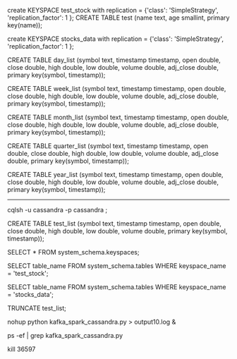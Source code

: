 create KEYSPACE test_stock with replication = {'class': 'SimpleStrategy', 'replication_factor': 1 };
CREATE TABLE test (name text, age smallint, primary key(name));

create KEYSPACE stocks_data with replication = {'class': 'SimpleStrategy', 'replication_factor': 1 };

CREATE TABLE day_list (symbol text, timestamp timestamp, open double, close double, high double, low double, volume double, adj_close double, primary key(symbol, timestamp));

CREATE TABLE week_list (symbol text, timestamp timestamp, open double, close double, high double, low double, volume double, adj_close double, primary key(symbol, timestamp));

CREATE TABLE month_list (symbol text, timestamp timestamp, open double, close double, high double, low double, volume double, adj_close double, primary key(symbol, timestamp));

CREATE TABLE quarter_list (symbol text, timestamp timestamp, open double, close double, high double, low double, volume double, adj_close double, primary key(symbol, timestamp));

CREATE TABLE year_list (symbol text, timestamp timestamp, open double, close double, high double, low double, volume double, adj_close double, primary key(symbol, timestamp));

------------------

cqlsh -u cassandra -p cassandra ;

CREATE TABLE test_list (symbol text, timestamp timestamp, open double, close double, high double, low double, volume double, primary key(symbol, timestamp));

SELECT * FROM system_schema.keyspaces;

SELECT table_name FROM system_schema.tables WHERE keyspace_name = 'test_stock';

SELECT table_name FROM system_schema.tables WHERE keyspace_name = 'stocks_data';

TRUNCATE test_list;

nohup python kafka_spark_cassandra.py > output10.log &

ps -ef | grep kafka_spark_cassandra.py

kill 36597